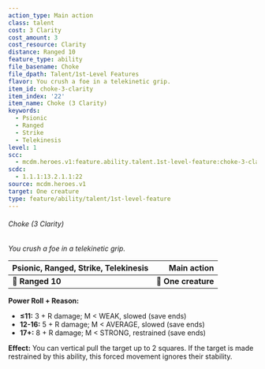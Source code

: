 ```yaml
---
action_type: Main action
class: talent
cost: 3 Clarity
cost_amount: 3
cost_resource: Clarity
distance: Ranged 10
feature_type: ability
file_basename: Choke
file_dpath: Talent/1st-Level Features
flavor: You crush a foe in a telekinetic grip.
item_id: choke-3-clarity
item_index: '22'
item_name: Choke (3 Clarity)
keywords:
  - Psionic
  - Ranged
  - Strike
  - Telekinesis
level: 1
scc:
  - mcdm.heroes.v1:feature.ability.talent.1st-level-feature:choke-3-clarity
scdc:
  - 1.1.1:13.2.1.1:22
source: mcdm.heroes.v1
target: One creature
type: feature/ability/talent/1st-level-feature
---
```


###### Choke (3 Clarity)

*You crush a foe in a telekinetic grip.*

| **Psionic, Ranged**, **Strike, Telekinesis** |     **Main action** |
| -------------------------------------------- | ------------------: |
| **📏 Ranged 10**                             | **🎯 One creature** |

**Power Roll + Reason:**

- **≤11:** 3 + R damage; M < WEAK, slowed (save ends)
- **12-16:** 5 + R damage; M < AVERAGE, slowed (save ends)
- **17+:** 8 + R damage; M < STRONG, restrained (save ends)

**Effect:** You can vertical pull the target up to 2 squares. If the target is made restrained by this ability, this forced movement ignores their stability.
